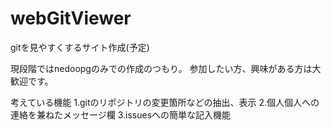 # webGitViewer
gitを見やすくするサイト作成(予定)

現段階ではnedoopgのみでの作成のつもり。
参加したい方、興味がある方は大歓迎です。

考えている機能
1.gitのリポジトリの変更箇所などの抽出、表示
2.個人個人への連絡を兼ねたメッセージ欄
3.issuesへの簡単な記入機能
